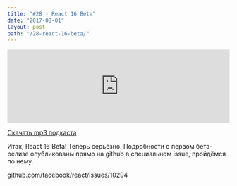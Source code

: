 ```yaml
---
title: "#28 - React 16 Beta"
date: "2017-08-01"
layout: post
path: "/28-react-16-beta/"
---
```


<iframe width="100%" height="166" scrolling="no" frameborder="no" src="https://w.soundcloud.com/player/?url=https%3A//api.soundcloud.com/tracks/335755685&amp;color=ff5500&amp;auto_play=false&amp;hide_related=false&amp;show_comments=true&amp;show_user=true&amp;show_reposts=false"></iframe>

<a href="https://5minreact.podster.fm/28/download/audio.mp3?download=yes&media=file"><i class="fa fa-download"></i> Скачать mp3 подкаста</a>

Итак, React 16 Beta! Теперь серьёзно. Подробности о первом бета-релизе опубликованы прямо на github в специальном issue, пройдёмся по нему.

github.com/facebook/react/issues/10294
